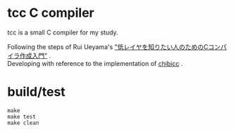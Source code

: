 # tcc C compiler

tcc is a small C compiler for my study.  
  
Following the steps of Rui Ueyama's ["低レイヤを知りたい人のためのCコンパイラ作成入門"](https://www.sigbus.info/compilerbook) .  
Developing with reference to the implementation of [chibicc](https://github.com/rui314/chibicc) .

# build/test

```
make
make test
make clean
```
